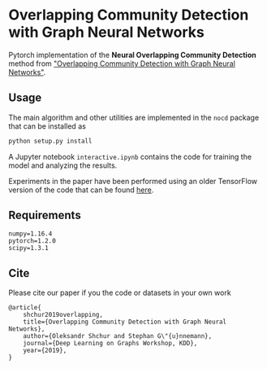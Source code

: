 # Overlapping Community Detection with Graph Neural Networks

Pytorch implementation of the **Neural Overlapping Community Detection** method from
["Overlapping Community Detection with Graph Neural Networks"](http://www.kdd.in.tum.de/nocd).

## Usage
The main algorithm and other utilities are implemented in the `nocd` package that can be installed as
```bash
python setup.py install
```
A Jupyter notebook `interactive.ipynb` contains the code for training the model and analyzing the results.

Experiments in the paper have been performed using an older TensorFlow version of the code that can be found 
[here](https://figshare.com/s/30894e4172505d5dc070).

## Requirements
```
numpy=1.16.4
pytorch=1.2.0
scipy=1.3.1
```

## Cite
Please cite our paper if you the code or datasets in your own work
```
@article{
    shchur2019overlapping,
    title={Overlapping Community Detection with Graph Neural Networks},
    author={Oleksandr Shchur and Stephan G\"{u}nnemann},
    journal={Deep Learning on Graphs Workshop, KDD},
    year={2019},
}
```
